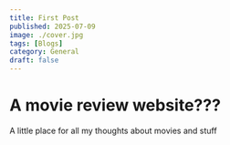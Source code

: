 ```yaml
---
title: First Post
published: 2025-07-09
image: ./cover.jpg
tags: [Blogs]
category: General
draft: false
---
```


# A movie review website???

A little place for all my thoughts about movies and stuff